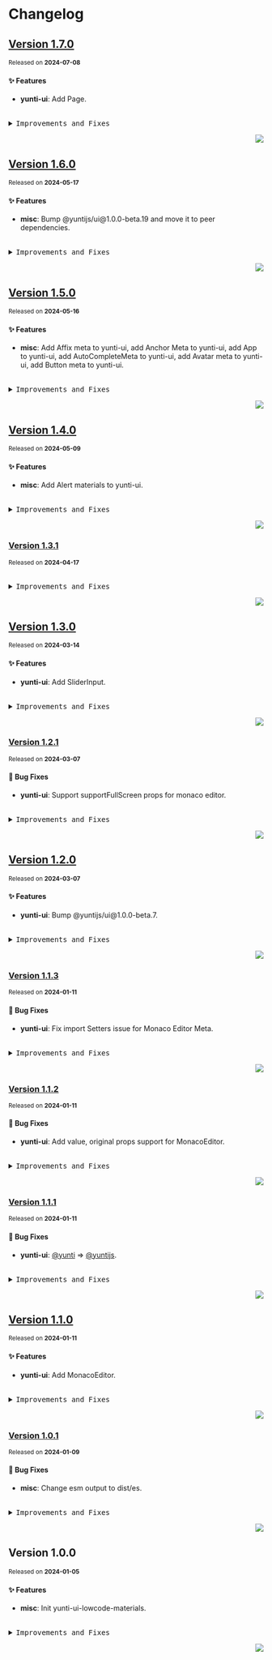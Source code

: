 <a name="readme-top"></a>

# Changelog

## [Version 1.7.0](https://github.com/yuntijs/lowcode-materials/compare/@yuntijs/ui-lowcode-materials@1.6.0...@yuntijs/ui-lowcode-materials@1.7.0)

<sup>Released on **2024-07-08**</sup>

#### ✨ Features

- **yunti-ui**: Add Page.

<br/>

<details>
<summary><kbd>Improvements and Fixes</kbd></summary>

#### What's improved

- **yunti-ui**: Add Page ([74738ad](https://github.com/yuntijs/lowcode-materials/commit/74738ad))

</details>

<div align="right">

[![](https://img.shields.io/badge/-BACK_TO_TOP-151515?style=flat-square)](#readme-top)

</div>

## [Version 1.6.0](https://github.com/yuntijs/lowcode-materials/compare/@yuntijs/ui-lowcode-materials@1.5.0...@yuntijs/ui-lowcode-materials@1.6.0)

<sup>Released on **2024-05-17**</sup>

#### ✨ Features

- **misc**: Bump @yuntijs/ui\@1.0.0-beta.19 and move it to peer dependencies.

<br/>

<details>
<summary><kbd>Improvements and Fixes</kbd></summary>

#### What's improved

- **misc**: Bump @yuntijs/ui\@1.0.0-beta.19 and move it to peer dependencies ([2ccd2ab](https://github.com/yuntijs/lowcode-materials/commit/2ccd2ab))

</details>

<div align="right">

[![](https://img.shields.io/badge/-BACK_TO_TOP-151515?style=flat-square)](#readme-top)

</div>

## [Version 1.5.0](https://github.com/yuntijs/lowcode-materials/compare/@yuntijs/ui-lowcode-materials@1.4.0...@yuntijs/ui-lowcode-materials@1.5.0)

<sup>Released on **2024-05-16**</sup>

#### ✨ Features

- **misc**: Add Affix meta to yunti-ui, add Anchor Meta to yunti-ui, add App to yunti-ui, add AutoCompleteMeta to yunti-ui, add Avatar meta to yunti-ui, add Button meta to yunti-ui.

<br/>

<details>
<summary><kbd>Improvements and Fixes</kbd></summary>

#### What's improved

- **misc**: Add Affix meta to yunti-ui ([8e19c6f](https://github.com/yuntijs/lowcode-materials/commit/8e19c6f))
- **misc**: Add Anchor Meta to yunti-ui ([0901463](https://github.com/yuntijs/lowcode-materials/commit/0901463))
- **misc**: Add App to yunti-ui ([e5ae923](https://github.com/yuntijs/lowcode-materials/commit/e5ae923))
- **misc**: Add AutoCompleteMeta to yunti-ui ([95b0c94](https://github.com/yuntijs/lowcode-materials/commit/95b0c94))
- **misc**: Add Avatar meta to yunti-ui ([e8da8c9](https://github.com/yuntijs/lowcode-materials/commit/e8da8c9))
- **misc**: Add Button meta to yunti-ui ([75f4c0e](https://github.com/yuntijs/lowcode-materials/commit/75f4c0e))

</details>

<div align="right">

[![](https://img.shields.io/badge/-BACK_TO_TOP-151515?style=flat-square)](#readme-top)

</div>

## [Version 1.4.0](https://github.com/yuntijs/lowcode-materials/compare/@yuntijs/ui-lowcode-materials@1.3.1...@yuntijs/ui-lowcode-materials@1.4.0)

<sup>Released on **2024-05-09**</sup>

#### ✨ Features

- **misc**: Add Alert materials to yunti-ui.

<br/>

<details>
<summary><kbd>Improvements and Fixes</kbd></summary>

#### What's improved

- **misc**: Add Alert materials to yunti-ui ([46455be](https://github.com/yuntijs/lowcode-materials/commit/46455be))

</details>

<div align="right">

[![](https://img.shields.io/badge/-BACK_TO_TOP-151515?style=flat-square)](#readme-top)

</div>

### [Version 1.3.1](https://github.com/yuntijs/lowcode-materials/compare/@yuntijs/ui-lowcode-materials@1.3.0...@yuntijs/ui-lowcode-materials@1.3.1)

<sup>Released on **2024-04-17**</sup>

<br/>

<details>
<summary><kbd>Improvements and Fixes</kbd></summary>

</details>

<div align="right">

[![](https://img.shields.io/badge/-BACK_TO_TOP-151515?style=flat-square)](#readme-top)

</div>

## [Version 1.3.0](https://github.com/yuntijs/lowcode-materials/compare/@yuntijs/ui-lowcode-materials@1.2.1...@yuntijs/ui-lowcode-materials@1.3.0)

<sup>Released on **2024-03-14**</sup>

#### ✨ Features

- **yunti-ui**: Add SliderInput.

<br/>

<details>
<summary><kbd>Improvements and Fixes</kbd></summary>

#### What's improved

- **yunti-ui**: Add SliderInput ([d615613](https://github.com/yuntijs/lowcode-materials/commit/d615613))

</details>

<div align="right">

[![](https://img.shields.io/badge/-BACK_TO_TOP-151515?style=flat-square)](#readme-top)

</div>

### [Version 1.2.1](https://github.com/yuntijs/lowcode-materials/compare/@yuntijs/ui-lowcode-materials@1.2.0...@yuntijs/ui-lowcode-materials@1.2.1)

<sup>Released on **2024-03-07**</sup>

#### 🐛 Bug Fixes

- **yunti-ui**: Support supportFullScreen props for monaco editor.

<br/>

<details>
<summary><kbd>Improvements and Fixes</kbd></summary>

#### What's fixed

- **yunti-ui**: Support supportFullScreen props for monaco editor ([f150612](https://github.com/yuntijs/lowcode-materials/commit/f150612))

</details>

<div align="right">

[![](https://img.shields.io/badge/-BACK_TO_TOP-151515?style=flat-square)](#readme-top)

</div>

## [Version 1.2.0](https://github.com/yuntijs/lowcode-materials/compare/@yuntijs/ui-lowcode-materials@1.1.3...@yuntijs/ui-lowcode-materials@1.2.0)

<sup>Released on **2024-03-07**</sup>

#### ✨ Features

- **yunti-ui**: Bump @yuntijs/ui\@1.0.0-beta.7.

<br/>

<details>
<summary><kbd>Improvements and Fixes</kbd></summary>

#### What's improved

- **yunti-ui**: Bump @yuntijs/ui\@1.0.0-beta.7 ([444391c](https://github.com/yuntijs/lowcode-materials/commit/444391c))

</details>

<div align="right">

[![](https://img.shields.io/badge/-BACK_TO_TOP-151515?style=flat-square)](#readme-top)

</div>

### [Version 1.1.3](https://github.com/yuntijs/lowcode-materials/compare/@yuntijs/ui-lowcode-materials@1.1.2...@yuntijs/ui-lowcode-materials@1.1.3)

<sup>Released on **2024-01-11**</sup>

#### 🐛 Bug Fixes

- **yunti-ui**: Fix import Setters issue for Monaco Editor Meta.

<br/>

<details>
<summary><kbd>Improvements and Fixes</kbd></summary>

#### What's fixed

- **yunti-ui**: Fix import Setters issue for Monaco Editor Meta ([b16cca5](https://github.com/yuntijs/lowcode-materials/commit/b16cca5))

</details>

<div align="right">

[![](https://img.shields.io/badge/-BACK_TO_TOP-151515?style=flat-square)](#readme-top)

</div>

### [Version 1.1.2](https://github.com/yuntijs/lowcode-materials/compare/@yuntijs/ui-lowcode-materials@1.1.1...@yuntijs/ui-lowcode-materials@1.1.2)

<sup>Released on **2024-01-11**</sup>

#### 🐛 Bug Fixes

- **yunti-ui**: Add value, original props support for MonacoEditor.

<br/>

<details>
<summary><kbd>Improvements and Fixes</kbd></summary>

#### What's fixed

- **yunti-ui**: Add value, original props support for MonacoEditor ([9faf63e](https://github.com/yuntijs/lowcode-materials/commit/9faf63e))

</details>

<div align="right">

[![](https://img.shields.io/badge/-BACK_TO_TOP-151515?style=flat-square)](#readme-top)

</div>

### [Version 1.1.1](https://github.com/yuntijs/lowcode-materials/compare/@yuntijs/ui-lowcode-materials@1.1.0...@yuntijs/ui-lowcode-materials@1.1.1)

<sup>Released on **2024-01-11**</sup>

#### 🐛 Bug Fixes

- **yunti-ui**: [@yunti](https://github.com/yunti) => [@yuntijs](https://github.com/yuntijs).

<br/>

<details>
<summary><kbd>Improvements and Fixes</kbd></summary>

#### What's fixed

- **yunti-ui**: [@yunti](https://github.com/yunti) => [@yuntijs](https://github.com/yuntijs) ([4f74140](https://github.com/yuntijs/lowcode-materials/commit/4f74140))

</details>

<div align="right">

[![](https://img.shields.io/badge/-BACK_TO_TOP-151515?style=flat-square)](#readme-top)

</div>

## [Version 1.1.0](https://github.com/yuntijs/lowcode-materials/compare/@yuntijs/ui-lowcode-materials@1.0.1...@yuntijs/ui-lowcode-materials@1.1.0)

<sup>Released on **2024-01-11**</sup>

#### ✨ Features

- **yunti-ui**: Add MonacoEditor.

<br/>

<details>
<summary><kbd>Improvements and Fixes</kbd></summary>

#### What's improved

- **yunti-ui**: Add MonacoEditor ([b080afb](https://github.com/yuntijs/lowcode-materials/commit/b080afb))

</details>

<div align="right">

[![](https://img.shields.io/badge/-BACK_TO_TOP-151515?style=flat-square)](#readme-top)

</div>

### [Version 1.0.1](https://github.com/yuntijs/lowcode-materials/compare/@yuntijs/ui-lowcode-materials@1.0.0...@yuntijs/ui-lowcode-materials@1.0.1)

<sup>Released on **2024-01-09**</sup>

#### 🐛 Bug Fixes

- **misc**: Change esm output to dist/es.

<br/>

<details>
<summary><kbd>Improvements and Fixes</kbd></summary>

#### What's fixed

- **misc**: Change esm output to dist/es ([d08639a](https://github.com/yuntijs/lowcode-materials/commit/d08639a))

</details>

<div align="right">

[![](https://img.shields.io/badge/-BACK_TO_TOP-151515?style=flat-square)](#readme-top)

</div>

## Version 1.0.0

<sup>Released on **2024-01-05**</sup>

#### ✨ Features

- **misc**: Init yunti-ui-lowcode-materials.

<br/>

<details>
<summary><kbd>Improvements and Fixes</kbd></summary>

#### What's improved

- **misc**: Init yunti-ui-lowcode-materials ([ff4af90](https://github.com/yuntijs/lowcode-materials/commit/ff4af90))

</details>

<div align="right">

[![](https://img.shields.io/badge/-BACK_TO_TOP-151515?style=flat-square)](#readme-top)

</div>
